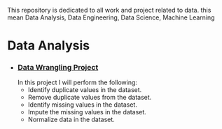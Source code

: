 This repository is dedicated to all work and project related to data. this mean Data Analysis, Data Engineering, Data Science, Machine Learning
# Data Analysis
- ### [Data Wrangling Project](https://github.com/willyfoadjo/data-wrangling-project1.git)
  In this project I will perform the following:
    - Identify duplicate values in the dataset.
    - Remove duplicate values from the dataset.
    - Identify missing values in the dataset.
    - Impute the missing values in the dataset.
    - Normalize data in the dataset.
